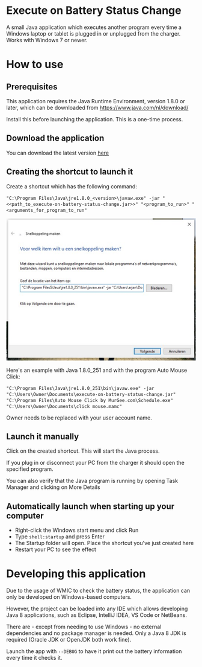 # Execute on Battery Status Change
A small Java application which executes another program every time a Windows laptop or tablet is plugged in or unplugged from the charger. Works with Windows 7 or newer.

# How to use
## Prerequisites
This application requires the Java Runtime Environment, version 1.8.0 or later, which can be downloaded from https://www.java.com/nl/download/

Install this before launching the application. This is a one-time process.

## Download the application
You can download the latest version [here](https://github.com/arjanvlek/execute-on-battery-status-change/releases/download/1.0.0/execute-on-battery-status-change.jar)

## Creating the shortcut to launch it
Create a shortcut which has the following command:

```
"C:\Program Files\Java\jre1.8.0_<version>\javaw.exe" -jar "<<path_to_execute-on-battery-status-change.jar>>" "<program_to_run>" "<arguments_for_program_to_run"
```

![Creating a shortcut](creating_a_shortcut.jpg)

Here's an example with Java 1.8.0_251 and with the program Auto Mouse Click:

```
"C:\Program Files\Java\jre1.8.0_251\bin\javaw.exe" -jar "C:\Users\Owner\Documents\execute-on-battery-status-change.jar" "C:\Program Files\Auto Mouse Click by MurGee.com\Schedule.exe" "C:\Users\Owner\Documents\click mouse.mamc"
```
Owner needs to be replaced with your user account name.

## Launch it manually
Click on the created shortcut. This will start the Java process.

If you plug in or disconnect your PC from the charger it should open the specified program. 

You can also verify that the Java program is running by opening Task Manager and clicking on More Details

## Automatically launch when starting up your computer
- Right-click the Windows start menu and click Run
- Type `shell:startup` and press Enter
- The Startup folder will open. Place the shortcut you've just created here
- Restart your PC to see the effect


# Developing this application
Due to the usage of WMIC to check the battery status, the application can only be developed on Windows-based computers.

However, the project can be loaded into any IDE which allows developing Java 8 applications, such as Eclipse, IntelliJ IDEA, VS Code or NetBeans. 

There are - except from needing to use Windows - no external dependencies and no package manager is needed. Only a Java 8 JDK is required (Oracle JDK or OpenJDK both work fine).

Launch the app with `--DEBUG` to have it print out the battery information every time it checks it.